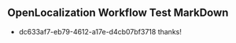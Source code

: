 ## OpenLocalization Workflow Test MarkDown
* dc633af7-eb79-4612-a17e-d4cb07bf3718 thanks!

<!--HONumber=Jul16_HO3-->


